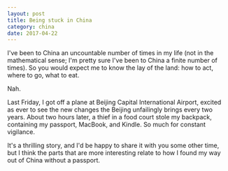```yaml
---
layout: post
title: Being stuck in China
category: china 
date: 2017-04-22
---
```


I've been to China an uncountable number of times in my life (not in the mathematical sense; I'm pretty sure I've been to China a finite number of times). So you would expect me to know the lay of the land: how to act, where to go, what to eat.

Nah.

Last Friday, I got off a plane at Beijing Capital International Airport, excited as ever to see the new changes the Beijing unfailingly brings every two years. About two hours later, a thief in a food court stole my backpack, containing my passport, MacBook, and Kindle. So much for constant vigilance.

It's a thrilling story, and I'd be happy to share it with you some other time, but I think the parts that are more interesting relate to how I found my way out of China without a passport.
